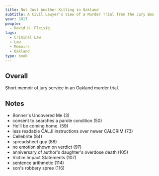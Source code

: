 ```yaml
---
title: Not Just Another Killing in Oakland
subtitle: A Civil Lawyer's View of a Murder Trial from the Jury Box
year: 2017
people:
  - David H. Fleisig
tags:
  - Criminal Law
  - Law
  - Memoirs
  - Oakland
type: book
---
```


## Overall

Short memoir of jury service in an Oakland murder trial.

## Notes

- Bonner's Uncovered Me (3)
- consent to searches a parole condition (50)
- He'll be coming home. (59)
- less readable CALJI instructions over newer CALCRIM (73)
- Cellebrite (84)
- spreadsheet guy (88)
- no emotion shown on verdict (97)
- anniversary of author's daughter's overdose death (105)
- Victim Impact Statements (107)
- sentence arithmetic (114)
- son's robbery spree (116)
